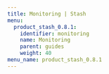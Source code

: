 ```yaml
---
title: Monitoring | Stash
menu:
  product_stash_0.8.1:
    identifier: monitoring
    name: Monitoring
    parent: guides
    weight: 40
menu_name: product_stash_0.8.1
---
```

